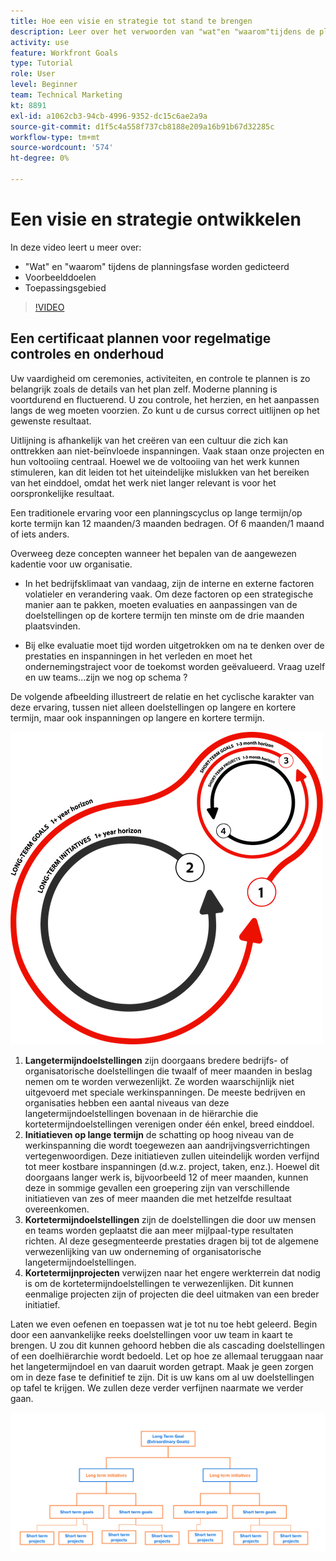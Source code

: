 ```yaml
---
title: Hoe een visie en strategie tot stand te brengen
description: Leer over het verwoorden van "wat"en "waarom"tijdens de planningsfase, voorbeelddoelstellingen, en werkingsgebied.
activity: use
feature: Workfront Goals
type: Tutorial
role: User
level: Beginner
team: Technical Marketing
kt: 8891
exl-id: a1062cb3-94cb-4996-9352-dc15c6ae2a9a
source-git-commit: d1f5c4a558f737cb8188e209a16b91b67d32285c
workflow-type: tm+mt
source-wordcount: '574'
ht-degree: 0%

---
```


# Een visie en strategie ontwikkelen

In deze video leert u meer over:

* &quot;Wat&quot; en &quot;waarom&quot; tijdens de planningsfase worden gedicteerd
* Voorbeelddoelen
* Toepassingsgebied

>[!VIDEO](https://video.tv.adobe.com/v/335185/?quality=12)

## Een certificaat plannen voor regelmatige controles en onderhoud

Uw vaardigheid om ceremonies, activiteiten, en controle te plannen is zo belangrijk zoals de details van het plan zelf. Moderne planning is voortdurend en fluctuerend. U zou controle, het herzien, en het aanpassen langs de weg moeten voorzien. Zo kunt u de cursus correct uitlijnen op het gewenste resultaat.

Uitlijning is afhankelijk van het creëren van een cultuur die zich kan onttrekken aan niet-beïnvloede inspanningen. Vaak staan onze projecten en hun voltooiing centraal. Hoewel we de voltooiing van het werk kunnen stimuleren, kan dit leiden tot het uiteindelijke mislukken van het bereiken van het einddoel, omdat het werk niet langer relevant is voor het oorspronkelijke resultaat.

Een traditionele ervaring voor een planningscyclus op lange termijn/op korte termijn kan 12 maanden/3 maanden bedragen. Of 6 maanden/1 maand of iets anders.

Overweeg deze concepten wanneer het bepalen van de aangewezen kadentie voor uw organisatie.

* In het bedrijfsklimaat van vandaag, zijn de interne en externe factoren volatieler en verandering vaak. Om deze factoren op een strategische manier aan te pakken, moeten evaluaties en aanpassingen van de doelstellingen op de kortere termijn ten minste om de drie maanden plaatsvinden.

* Bij elke evaluatie moet tijd worden uitgetrokken om na te denken over de prestaties en inspanningen in het verleden en moet het ondernemingstraject voor de toekomst worden geëvalueerd. Vraag uzelf en uw teams...zijn we nog op schema ?

De volgende afbeelding illustreert de relatie en het cyclische karakter van deze ervaring, tussen niet alleen doelstellingen op langere en kortere termijn, maar ook inspanningen op langere en kortere termijn.

![Een afbeelding van een strategische uitvoeringscyclus](assets/02-workfront-goals-strategic-execution-cycle.png)

1. **Langetermijndoelstellingen** zijn doorgaans bredere bedrijfs- of organisatorische doelstellingen die twaalf of meer maanden in beslag nemen om te worden verwezenlijkt. Ze worden waarschijnlijk niet uitgevoerd met speciale werkinspanningen. De meeste bedrijven en organisaties hebben een aantal niveaus van deze langetermijndoelstellingen bovenaan in de hiërarchie die kortetermijndoelstellingen verenigen onder één enkel, breed einddoel.
1. **Initiatieven op lange termijn** de schatting op hoog niveau van de werkinspanning die wordt toegewezen aan aandrijvingsverrichtingen vertegenwoordigen. Deze initiatieven zullen uiteindelijk worden verfijnd tot meer kostbare inspanningen (d.w.z. project, taken, enz.). Hoewel dit doorgaans langer werk is, bijvoorbeeld 12 of meer maanden, kunnen deze in sommige gevallen een groepering zijn van verschillende initiatieven van zes of meer maanden die met hetzelfde resultaat overeenkomen.
1. **Kortetermijndoelstellingen** zijn de doelstellingen die door uw mensen en teams worden geplaatst die aan meer mijlpaal-type resultaten richten. Al deze gesegmenteerde prestaties dragen bij tot de algemene verwezenlijking van uw onderneming of organisatorische langetermijndoelstellingen.
1. **Kortetermijnprojecten** verwijzen naar het engere werkterrein dat nodig is om de kortetermijndoelstellingen te verwezenlijken. Dit kunnen eenmalige projecten zijn of projecten die deel uitmaken van een breder initiatief.

<!--
Your turn graphic
-->

Laten we even oefenen en toepassen wat je tot nu toe hebt geleerd. Begin door een aanvankelijke reeks doelstellingen voor uw team in kaart te brengen. U zou dit kunnen gehoord hebben die als cascading doelstellingen of een doelhiërarchie wordt bedoeld. Let op hoe ze allemaal teruggaan naar het langetermijndoel en van daaruit worden getrapt. Maak je geen zorgen om in deze fase te definitief te zijn. Dit is uw kans om al uw doelstellingen op tafel te krijgen. We zullen deze verder verfijnen naarmate we verder gaan.

![Een afbeelding van het in kaart brengen van doelstellingen op korte en lange termijn](assets/03-workfront-goals-goal-mapping.png)
